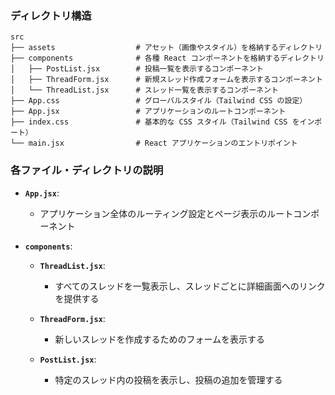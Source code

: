 ### ディレクトリ構造

```
src
├── assets                  # アセット（画像やスタイル）を格納するディレクトリ
├── components              # 各種 React コンポーネントを格納するディレクトリ
│   ├── PostList.jsx        # 投稿一覧を表示するコンポーネント
│   ├── ThreadForm.jsx      # 新規スレッド作成フォームを表示するコンポーネント
│   └── ThreadList.jsx      # スレッド一覧を表示するコンポーネント
├── App.css                 # グローバルスタイル（Tailwind CSS の設定）
├── App.jsx                 # アプリケーションのルートコンポーネント
├── index.css               # 基本的な CSS スタイル（Tailwind CSS をインポート）
└── main.jsx                # React アプリケーションのエントリポイント
```


### 各ファイル・ディレクトリの説明

- **`App.jsx`**:
  - アプリケーション全体のルーティング設定とページ表示のルートコンポーネント

- **`components`**:
  
  - **`ThreadList.jsx`**:
    - すべてのスレッドを一覧表示し、スレッドごとに詳細画面へのリンクを提供する

  - **`ThreadForm.jsx`**:
    - 新しいスレッドを作成するためのフォームを表示する

  - **`PostList.jsx`**:
    - 特定のスレッド内の投稿を表示し、投稿の追加を管理する
  

